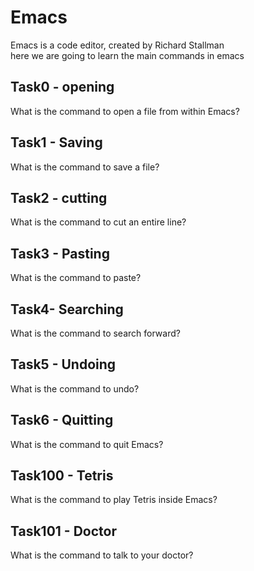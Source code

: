 # Emacs
Emacs is a code editor, created by Richard Stallman<br>
here we are going to learn the main commands in emacs
## Task0 - opening
What is the command to open a file from within Emacs?
## Task1 - Saving
What is the command to save a file?
## Task2 - cutting
What is the command to cut an entire line?
## Task3 - Pasting
What is the command to paste?
## Task4- Searching
What is the command to search forward?
## Task5 - Undoing
What is the command to undo?
## Task6 - Quitting
What is the command to quit Emacs?
## Task100 - Tetris
What is the command to play Tetris inside Emacs?
## Task101 - Doctor
What is the command to talk to your doctor?

